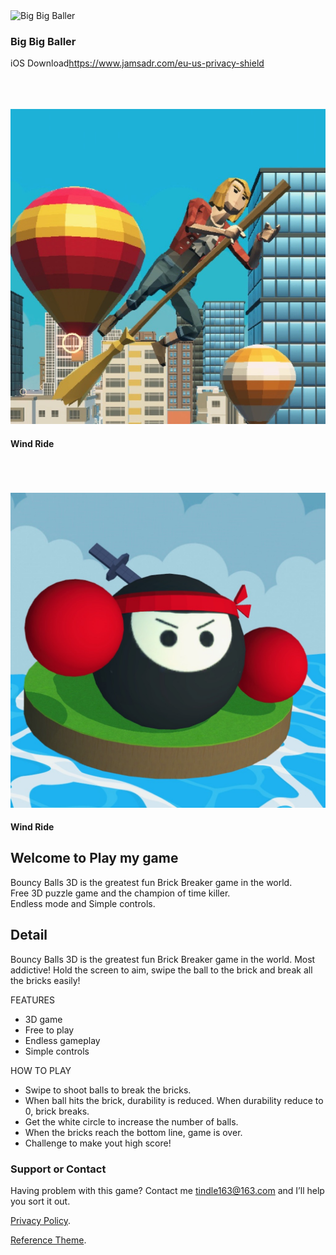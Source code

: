 <div class="1" >
<img src="https://lionstudios.cc/wp-content/uploads/2018/05/LionStudios_Website_HOME_CarouselMocks_@2x_BigBigBaller_New.jpg" alt="Big Big Baller" title="" />
<h3>Big Big Baller</h3>
<p>iOS Download<a href="https://www.jamsadr.com/eu-us-privacy-shield">https://www.jamsadr.com/eu-us-privacy-shield</a></p>
</div>
<br/>
<br/>
<br/>
<div class="2" >
<img src="./images/logo_wind_ride.jpeg" width=＂300px＂ height=＂300px＂ alt="Weave the Line" title="" />
<h4>Wind Ride</h4>
<a href="iOS地址"></a> 
</div>
<br/>
<br/>
<br/>
<div class="2" >
<img src="./images/logo_punchio.jpeg" width=＂300px＂ height=＂300px＂ alt="Weave the Line" title="" />
<h4>Wind Ride</h4>
<a href="iOS地址"></a> 
</div>


## Welcome to Play my game

Bouncy Balls 3D is the greatest fun Brick Breaker game in the world.   
Free 3D puzzle game and the champion of time killer.  
Endless mode and Simple controls.  

## Detail

Bouncy Balls 3D is the greatest fun Brick Breaker game in the world. Most addictive!
Hold the screen to aim, swipe the ball to the brick and break all the bricks easily!

FEATURES
- 3D game
- Free to play
- Endless gameplay
- Simple controls

HOW TO PLAY
- Swipe to shoot balls to break the bricks.
- When ball hits the brick, durability is reduced. When durability reduce to 0, brick breaks.
- Get the white circle to increase the number of balls.
- When the bricks reach the bottom line, game is over.
- Challenge to make yout high score!

### Support or Contact

Having problem with this game? 
Contact me [tindle163@163.com]() and I’ll help you sort it out.


[Privacy Policy](./privacy.html).

[Reference Theme](https://github.com/pages-themes/cayman).